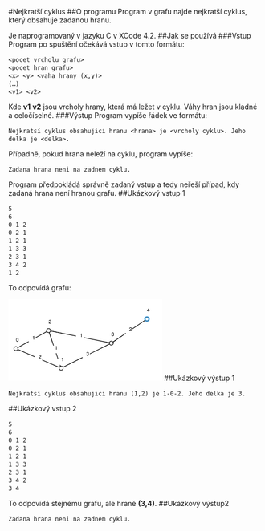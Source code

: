#Nejkratší cyklus
##O programu
Program v grafu najde nejkratší cyklus, který obsahuje zadanou hranu.

Je naprogramovaný v jazyku C v XCode 4.2.
##Jak se používá
###Vstup
Program po spuštění očekává vstup v tomto formátu:
```
<pocet vrcholu grafu>
<pocet hran grafu>
<x> <y> <vaha hrany (x,y)>
(…)
<v1> <v2>
```
Kde **v1** **v2** jsou vrcholy hrany, která má ležet v cyklu. Váhy hran jsou kladné a celočíselné.
###Výstup
Program vypíše řádek ve formátu:
```
Nejkratsí cyklus obsahujici hranu <hrana> je <vrcholy cyklu>. Jeho delka je <delka>.
```
Případně, pokud hrana neleží na cyklu, program vypíše:
```
Zadana hrana neni na zadnem cyklu.
```
Program předpokládá správně zadaný vstup a tedy neřeší případ, kdy zadaná hrana není hranou grafu.
##Ukázkový vstup 1
```
5
6
0 1 2
0 2 1
1 2 1
1 3 3
2 3 1
3 4 2
1 2
```
To odpovídá grafu:

![in1](in1.png)
##Ukázkový výstup 1
```
Nejkratsí cyklus obsahujici hranu (1,2) je 1-0-2. Jeho delka je 3.
```
##Ukázkový vstup 2
```
5
6
0 1 2
0 2 1
1 2 1
1 3 3
2 3 1
3 4 2
3 4
```
To odpovídá stejnému grafu, ale hraně **(3,4)**.
##Ukázkový výstup2
```
Zadana hrana neni na zadnem cyklu.
```
